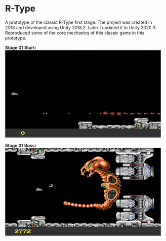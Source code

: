 # R-Type
A prototype of the classic R-Type first stage. The project was created in 2018 and developed using Unity 2018.2. Later I updated it to Unity 2020.3. Reproduced some of the core mechanics of this classic game in this prototype.


**Stage 01 Start:** ![init](Images/begin.png)

**Stage 01 Boss:** ![boss](Images/boss.png)
